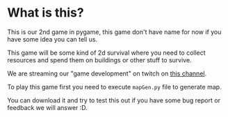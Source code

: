 # What is this?
This is our 2nd game in pygame, this game don't have name for now if you have some idea you can tell us. 

This game will be some kind of 2d survival where you need to collect resources and spend them on buildings or other stuff to survive.

We are streaming our "game development" on twitch on [this channel](https://www.twitch.tv/escanor______).

To play this game first you need to execute `mapGen.py` file to generate map.

You can download it and try to test this out if you have some bug report or feedback we will answer :D.